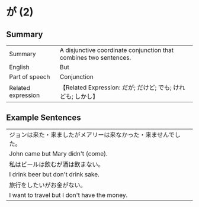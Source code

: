 # が (2)

## Summary

<table><tr>   <td>Summary</td>   <td>A disjunctive coordinate conjunction that combines two sentences.</td></tr><tr>   <td>English</td>   <td>But</td></tr><tr>   <td>Part of speech</td>   <td>Conjunction</td></tr><tr>   <td>Related expression</td>   <td>【Related Expression: だが; だけど; でも; けれども; しかし】</td></tr></table>

## Example Sentences

<table><tr><td>ジョンは来た・来ましたがメアリーは来なかった・来ませんでした。</td></tr><tr><td>John came but Mary didn't (come).</td></tr><tr><td>私はビールは飲むが酒は飲まない。</td></tr><tr><td>I drink beer but don't drink sake.</td></tr><tr><td>旅行をしたいがお金がない。</td></tr><tr><td>I want to travel but I don't have the money.</td></tr></table>

